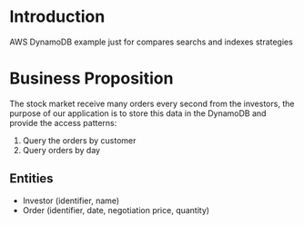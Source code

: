 # Introduction

AWS DynamoDB example just for compares searchs and indexes strategies

# Business Proposition

The stock market receive many orders every second from the investors, the purpose of our application is to store this data in the DynamoDB and provide the access patterns:

1. Query the orders by customer
2. Query orders by day

## Entities

* Investor (identifier, name)
* Order (identifier, date, negotiation price, quantity)

